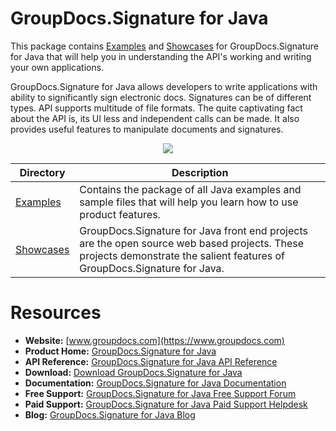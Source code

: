 # GroupDocs.Signature for Java

This package contains [Examples](https://github.com/groupdocs-signature/GroupDocs.Signature-for-Java/tree/master/Examples) and [Showcases](#) for GroupDocs.Signature for Java that will help you in understanding the API's working and writing your own applications.

GroupDocs.Signature for Java allows developers to write applications with ability to significantly sign electronic docs. Signatures can be of different types. API supports multitude of file formats. The quite captivating fact about the API is, its UI less and independent calls can be made. It also provides useful features to manipulate documents and signatures.

<p align="center">

  <a title="Download complete GroupDocs.Signature for Java source code" href="https://codeload.github.com/groupdocs-signature/GroupDocs.Signature-for-Java/zip/master">
	<img src="https://raw.github.com/AsposeExamples/java-examples-dashboard/master/images/downloadZip-Button-Large.png" />
  </a>
</p>

Directory | Description
--------- | -----------
[Examples](https://github.com/groupdocs-signature/GroupDocs.Signature-for-Java/tree/master/Examples)  | Contains the package of all Java examples and sample files that will help you learn how to use product features. 
[Showcases](#)  | GroupDocs.Signature for Java front end projects are the open source web based projects. These projects demonstrate the salient features of GroupDocs.Signature for Java. 

#  Resources

+ **Website:** [www.groupdocs.com](https://www.groupdocs.com)
+ **Product Home:** [GroupDocs.Signature for Java](https://products.groupdocs.com/signature/java)
+ **API Reference:** [GroupDocs.Signature for Java API Reference](https://apireference.groupdocs.com/java/signature)
+ **Download:** [Download GroupDocs.Signature for Java](https://artifact.groupdocs.com/repo/com/groupdocs/groupdocs-signature/)
+ **Documentation:** [GroupDocs.Signature for Java Documentation](https://docs.groupdocs.com/display/signaturejava/Home)
+ **Free Support:** [GroupDocs.Signature for Java Free Support Forum](https://forum.groupdocs.com/c/signature)
+ **Paid Support:** [GroupDocs.Signature for Java Paid Support Helpdesk](https://helpdesk.groupdocs.com/)
+ **Blog:** [GroupDocs.Signature for Java Blog](https://blog.groupdocs.com/category/groupdocs-signature-product-family/)
